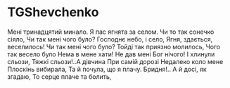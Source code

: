 # TGShevchenko

Мені тринадцятий минало.
Я пас ягнята за селом.
Чи то так сонечко сіяло,
Чи так мені чого було?
Господнє небо, і село,
Ягня, здається, веселилось!
Чи так мені чого було?
Тойді так приязно молилось,
Чого так весело було
Нема в мене хати!
Не дав мені Бог нічого!
І хлинули сльози,
Тяжкі сльози!..А дівчина
При самій дорозі
Недалеко коло мене
Плоскінь вибирала,
Та й почула, що я плачу.
Бридня!.. А й досі, як згадаю,
То серце плаче та болить,

